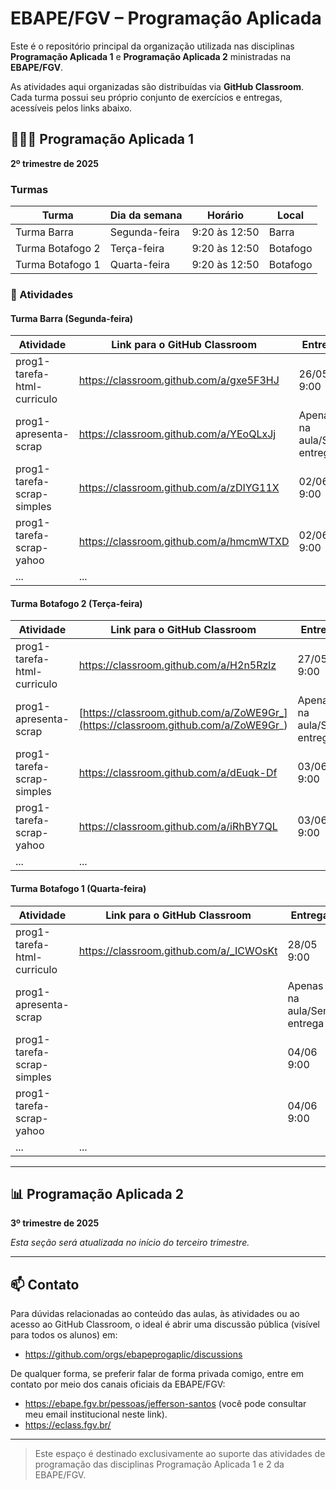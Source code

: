 # EBAPE/FGV – Programação Aplicada 

Este é o repositório principal da organização utilizada nas disciplinas **Programação Aplicada 1** e **Programação Aplicada 2** ministradas na **EBAPE/FGV**.

As atividades aqui organizadas são distribuídas via **GitHub Classroom**. Cada turma possui seu próprio conjunto de exercícios e entregas, acessíveis pelos links abaixo.

## 👩🏽‍💻️ Programação Aplicada 1
**2º trimestre de 2025**

### Turmas

| Turma            | Dia da semana | Horário       | Local    |
| ---------------- | ------------- | ------------- | -------- |
| Turma Barra      | Segunda-feira | 9:20 às 12:50 | Barra    |
| Turma Botafogo 2 | Terça-feira   | 9:20 às 12:50 | Botafogo |
| Turma Botafogo 1 | Quarta-feira  | 9:20 às 12:50 | Botafogo |

### 📌 Atividades

#### Turma Barra (Segunda-feira)

| Atividade                   | Link para o GitHub Classroom            | Entrega                    | Video                                                                                              |
| --------------------------- | --------------------------------------- | -------------------------- | -------------------------------------------------------------------------------------------------- |
| prog1-tarefa-html-curriculo | https://classroom.github.com/a/gxe5F3HJ | 26/05  9:00                |                                                                                                    |
| prog1-apresenta-scrap       | https://classroom.github.com/a/YEoQLxJj | Apenas na aula/Sem entrega | [Web Scraping](https://drive.google.com/file/d/1pMjlJTcIIjRhPu30guEg9rKbDHeLun_p/view?usp=sharing) |
| prog1-tarefa-scrap-simples  | https://classroom.github.com/a/zDIYG11X | 02/06  9:00                |                                                                                                    |
| prog1-tarefa-scrap-yahoo    | https://classroom.github.com/a/hmcmWTXD | 02/06  9:00                |                                                                                                    |
| ...                         | ...                                     |                            |                                                                                                    |

#### Turma Botafogo 2 (Terça-feira)

| Atividade                   | Link para o GitHub Classroom                                                       | Entrega                    | Video                                                                                              |
| --------------------------- | ---------------------------------------------------------------------------------- | -------------------------- | -------------------------------------------------------------------------------------------------- |
| prog1-tarefa-html-curriculo | https://classroom.github.com/a/H2n5Rzlz                                            | 27/05 9:00                 |                                                                                                    |
| prog1-apresenta-scrap       | [https://classroom.github.com/a/ZoWE9Gr_](https://classroom.github.com/a/ZoWE9Gr_) | Apenas na aula/Sem entrega | [Web Scraping](https://drive.google.com/file/d/1pMjlJTcIIjRhPu30guEg9rKbDHeLun_p/view?usp=sharing) |
| prog1-tarefa-scrap-simples  | https://classroom.github.com/a/dEuqk-Df                                            | 03/06 9:00                 |                                                                                                    |
| prog1-tarefa-scrap-yahoo    | https://classroom.github.com/a/iRhBY7QL                                            | 03/06 9:00                 |                                                                                                    |
| ...                         | ...                                                                                |                            |                                                                                                    |

#### Turma Botafogo 1 (Quarta-feira)

| Atividade                   | Link para o GitHub Classroom            | Entrega                    | Video                                                                                              |
| --------------------------- | --------------------------------------- | -------------------------- | -------------------------------------------------------------------------------------------------- |
| prog1-tarefa-html-curriculo | https://classroom.github.com/a/_ICWOsKt | 28/05 9:00                 |                                                                                                    |
| prog1-apresenta-scrap       |                                         | Apenas na aula/Sem entrega | [Web Scraping](https://drive.google.com/file/d/1pMjlJTcIIjRhPu30guEg9rKbDHeLun_p/view?usp=sharing) |
| prog1-tarefa-scrap-simples  |                                         | 04/06 9:00                 |                                                                                                    |
| prog1-tarefa-scrap-yahoo    |                                         | 04/06 9:00                 |                                                                                                    |
| ...                         | ...                                     |                            |                                                                                                    |

---

## 📊 Programação Aplicada 2
**3º trimestre de 2025**

*Esta seção será atualizada no início do terceiro trimestre.*

---

## 📫 Contato

Para dúvidas relacionadas ao conteúdo das aulas, às atividades ou ao acesso ao GitHub Classroom, o ideal é abrir uma discussão pública (visível para todos os alunos) em:

- https://github.com/orgs/ebapeprogaplic/discussions


De qualquer forma, se preferir falar de forma privada comigo, entre em contato por meio dos canais oficiais da EBAPE/FGV:

- https://ebape.fgv.br/pessoas/jefferson-santos (você pode consultar meu email institucional neste link).
- https://eclass.fgv.br/

---

> Este espaço é destinado exclusivamente ao suporte das atividades de programação das disciplinas Programação Aplicada 1 e 2 da EBAPE/FGV.